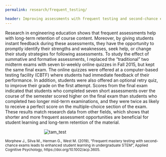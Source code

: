 ```yaml
---
permalink: research/frequent_testing/

header: Improving assessments with frequent testing and second-chance exams
---
```



Research in engineering education shows that frequent assessments help with long-term retention of course content. Moreover, by giving students instant feedback during these assessments, they have the opportunity to promptly identify their strengths and weaknesses, seek help, or change their study strategies for following assessments. To study the effect of summative and formative assessments, I replaced the “traditional” two midterm exams with seven bi-weekly online quizzes in Fall 2015, but kept the same final exam. The online quizzes were offered at a computer-based testing facility (CBTF) where students had immediate feedback of their performance. In addition, students were also offered an optional retry quiz, to improve their grade on the first attempt. Scores from the final exam indicated that students who completed seven short assessments over the course of the semester scored higher on the final exam than students who completed two longer mid-term examinations, and they were twice as likely to receive a perfect score on the multiple-choice section of the exam. These results match research data from other fields, which shows that shorter and more frequent assessment opportunities are beneficial for student learning and long-term retention of the material.


<img src="{{ site.baseurl }}/pages/images/tam_test_letter_grades.png" alt="tam_test" style="display: block; margin-left: auto; margin-right: auto;  max-height: 400px; max-width: 50%;  clear:">

<p><small>
Morphew J., Silva M., Herman G., West M. (2019), “Frequent mastery testing with second-chance exams leads to enhanced student learning in undergraduate STEM”, Applied Cognitive Psychology, https://doi.org/10.1002/acp.3605.</small></p>

